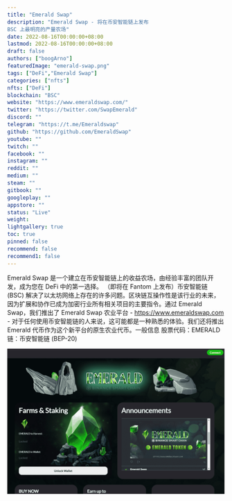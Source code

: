```yaml
---
title: "Emerald Swap"
description: "Emerald Swap - 将在币安智能链上发布
BSC 上最明亮的产量农场"
date: 2022-08-16T00:00:00+08:00
lastmod: 2022-08-16T00:00:00+08:00
draft: false
authors: ["boogArno"]
featuredImage: "emerald-swap.png"
tags: ["DeFi","Emerald Swap"]
categories: ["nfts"]
nfts: ["DeFi"]
blockchain: "BSC"
website: "https://www.emeraldswap.com/"
twitter: "https://twitter.com/SwapEmerald"
discord: ""
telegram: "https://t.me/Emeraldswap"
github: "https://github.com/EmeraldSwap"
youtube: ""
twitch: ""
facebook: ""
instagram: ""
reddit: ""
medium: ""
steam: ""
gitbook: ""
googleplay: ""
appstore: ""
status: "Live"
weight: 
lightgallery: true
toc: true
pinned: false
recommend: false
recommend1: false
---
```

Emerald Swap 是一个建立在币安智能链上的收益农场，由经验丰富的团队开发，成为您在 DeFi 中的第一选择。 （即将在 Fantom 上发布）币安智能链 (BSC) 解决了以太坊网络上存在的许多问题。区块链互操作性是该行业的未来，因为扩展和协作已成为加密行业所有相关项目的主要指令。通过 Emerald Swap，我们推出了 Emerald Swap 农业平台 - https://www.emeraldswap.com - 对于任何使用币安智能链的人来说，这可能都是一种熟悉的体验。我们还将推出 Emerald 代币作为这个新平台的原生农业代币。一般信息 股票代码：EMERALD 链：币安智能链 (BEP-20)

![emeraldswap-dapp-defi-bsc-image1_0a1bed0ff5eef013d661210f0c35a117](emeraldswap-dapp-defi-bsc-image1_0a1bed0ff5eef013d661210f0c35a117.png)